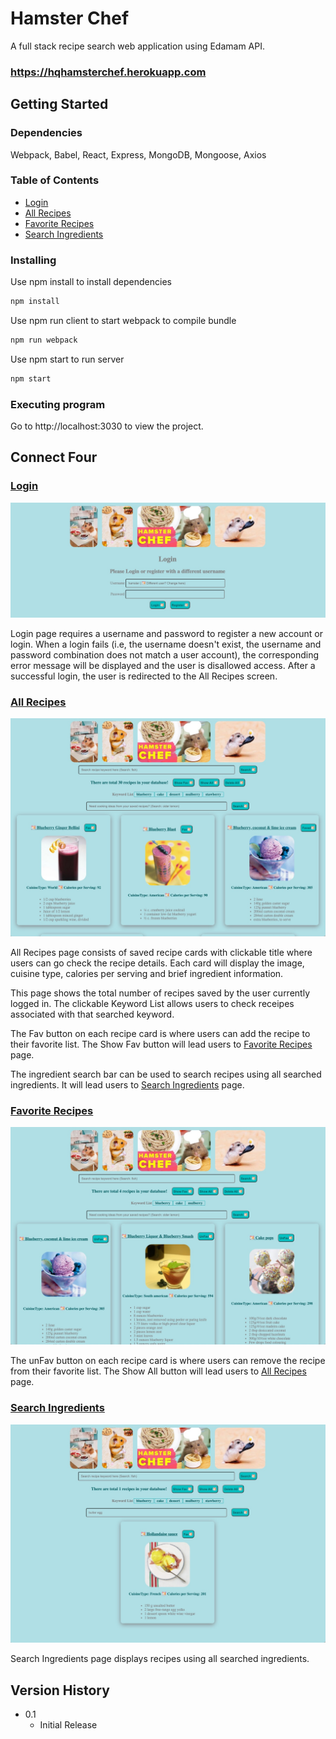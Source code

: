 # Hamster Chef

A full stack recipe search web application using Edamam API.

### https://hqhamsterchef.herokuapp.com

## Getting Started

### Dependencies

Webpack, Babel, React, Express, MongoDB, Mongoose, Axios

### Table of Contents
* [Login](#login)
* [All Recipes](#all-recipes)
* [Favorite Recipes](#favorite-recipes)
* [Search Ingredients](#search-ingredients)

### Installing

Use npm install to install dependencies
```bash
npm install
```
Use npm run client to start webpack to compile bundle
```bash
npm run webpack
```
Use npm start to run server
```bash
npm start
```
### Executing program

Go to http://localhost:3030 to view the project.

## Connect Four

### [Login](#login)
![Login](assets/Hamster_Chef.png?raw=true "Login")

Login page requires a username and password to register a new account or login. When a login fails (i.e, the username doesn't exist, the username and password combination does not match a user account), the corresponding error message will be displayed and the user is disallowed access. After a successful login, the user is redirected to the All Recipes screen.

### [All Recipes](#all-recipes)
![All Recipes](assets/Hamster_Chef_All.png?raw=true "All Recipes")

All Recipes page consists of saved recipe cards with clickable title where users can go check the recipe details. Each card will display the image, cuisine type, calories per serving and brief ingredient information.

This page shows the total number of recipes saved by the user currently logged in. The clickable Keyword List allows users to check receipes associated with that searched keyword.

The Fav button on each recipe card is where users can add the recipe to their favorite list. The Show Fav button will lead users to [Favorite Recipes](#favorite-recipes) page.

The ingredient search bar can be used to search recipes using all searched ingredients. It will lead users to [Search Ingredients](#search-ingredients) page.

### [Favorite Recipes](#favorite-recipes)
![Favorite Recipes](assets/Hamster_Chef_Fav.png?raw=true "Favorite Recipes")

The unFav button on each recipe card is where users can remove the recipe from their favorite list. The Show All button will lead users to [All Recipes](#all-recipes) page.

### [Search Ingredients](#search-ingredients)
![Search Ingredients](assets/Hamster_Chef_Search.png?raw=true "Search Ingredients")

Search Ingredients page displays recipes using all searched ingredients.

## Version History

* 0.1
    * Initial Release




